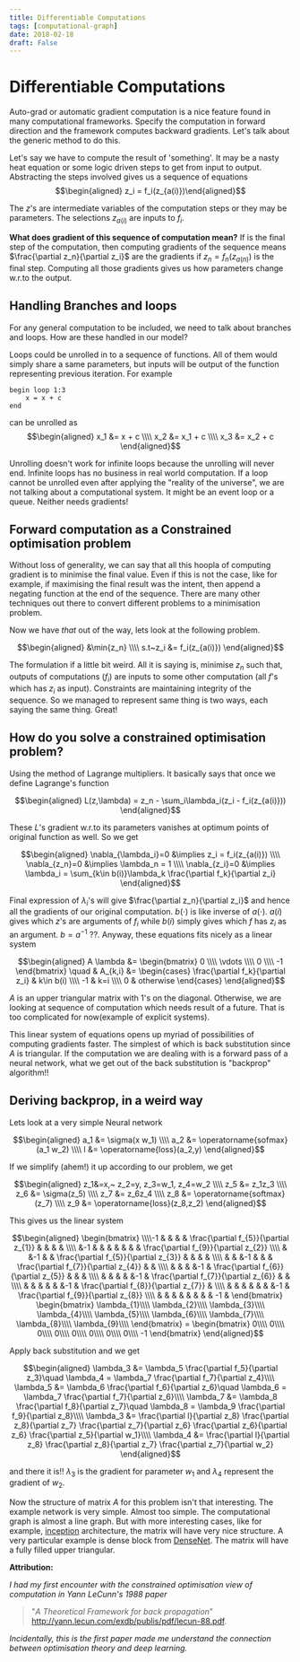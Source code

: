 ```yaml
---
title: Differentiable Computations
tags: [computational-graph]
date: 2018-02-18
draft: False
---
```


# Differentiable Computations

Auto-grad or automatic gradient computation is a nice feature found in many computational frameworks. Specify the computation in forward direction and the framework computes backward gradients. Let's talk about the generic method to do this.

Let's say we have to compute the result of 'something'. It may be a
nasty heat equation or some logic driven steps to get from input to
output. Abstracting the steps involved gives us a sequence of equations
$$\begin{aligned}
  z_i = f_i(z_{a(i)})\end{aligned}$$
  
The $z$'s are intermediate variables of the computation steps or they may be parameters. The selections $z_{a(i)}$ are inputs to $f_i$.

**What does gradient of this sequence of computation mean?** If is the
final step of the computation, then computing gradients of the sequence
means $\frac{\partial z_n}{\partial z_i}$ are the gradients if $z_n=f_n(z_{a(n)})$ is the final step. Computing all those gradients gives us how parameters change w.r.to the output.

## Handling Branches and loops

For any general computation to be included, we need to talk about
branches and loops. How are these handled in our model?

Loops could be unrolled in to a sequence of functions. All of them would
simply share a same parameters, but inputs will be output of the
function representing previous iteration. For example

``` text
begin loop 1:3
    x = x + c
end
```

can be unrolled as 
$$\begin{aligned}
x_1 &= x + c
\\\\
x_2 &= x_1 + c
\\\\
x_3 &= x_2 + c
\end{aligned}$$

Unrolling doesn't work for infinite loops because the unrolling will never end. Infinite loops has no business in real world computation. If a loop cannot be unrolled even after applying the "reality of the universe", we are not talking about a computational system. It might be an event loop or a queue. Neither needs gradients!

## Forward computation as a Constrained optimisation problem

Without loss of generality, we can say that all this hoopla of computing gradient is to minimise the final value. Even if this is not the case, like for example, if maximising the final result was the intent, then append a negating function at the end of the sequence. There are many other techniques out there to convert different problems to a minimisation problem.

Now we have *that* out of the way, lets look at the following problem.

$$\begin{aligned}
  &\min{z_n}
  \\\\
  s.t~z_i &= f_i(z_{a(i)})
\end{aligned}$$


The formulation if a little bit weird. All it is saying is, minimise $z_n$ such that, outputs of computations ($f_i$) are inputs to some other computation (all $f$'s which has $z_i$ as input). Constraints are maintaining integrity of the sequence. So we managed to represent same thing is two ways, each saying the same thing. Great!

## How do you solve a constrained optimisation problem?

Using the method of Lagrange multipliers. It basically says that once we define Lagrange's function 

$$\begin{aligned}
L(z,\lambda) = z_n - \sum_i\lambda_i(z_i - f_i(z_{a(i)}))
\end{aligned}$$

These $L$'s gradient w.r.to its parameters vanishes at optimum points of original function as well. So we get 

$$\begin{aligned}
  \nabla_{\lambda_i}=0 &\implies z_i = f_i(z_{a(i)})
  \\\\
  \nabla_{z_n}=0        &\implies \lambda_n = 1
  \\\\
  \nabla_{z_i}=0        &\implies \lambda_i = \sum_{k\in b(i)}\lambda_k \frac{\partial f_k}{\partial z_i}
\end{aligned}$$

Final expression of $\lambda_i$'s will give $\frac{\partial z_n}{\partial z_i}$ and hence all the gradients of our original computation. $b(\cdot)$ is like inverse of $a(\cdot)$. $a(i)$ gives which $z$'s are arguments of $f_i$ while $b(i)$ simply gives which
$f$ has $z_i$ as an argument. $b=a^{-1}$ ??. Anyway, these equations
fits nicely as a linear system 

$$\begin{aligned}
A \lambda &= \begin{bmatrix}
0
\\\\
\vdots
\\\\
0
\\\\
-1
\end{bmatrix}
\quad
& A_{k,i} &= 
\begin{cases}
   \frac{\partial f_k}{\partial z_i} & k\in b(i)
\\\\ 
-1 & k=i
\\\\ 
0 & otherwise
\end{cases}
\end{aligned}$$ 

$A$ is an upper triangular matrix with $1$'s on
the diagonal. Otherwise, we are looking at sequence of computation which
needs result of a future. That is too complicated for now(example of
explicit systems).

This linear system of equations opens up myriad of possibilities of
computing gradients faster. The simplest of which is back substitution
since $A$ is triangular. If the computation we are dealing with is a
forward pass of a neural network, what we get out of the back
substitution is "backprop" algorithm!!

## Deriving backprop, in a weird way 

Lets look at a very simple Neural network 

$$\begin{aligned}
a_1 &= \sigma(x w_1)
\\\\
a_2 &= \operatorname{sofmax}(a_1 w_2)
\\\\
l &= \operatorname{loss}(a_2,y)
\end{aligned}$$ 

If we simplify (ahem!) it up according to our problem, we get 

$$\begin{aligned}
z_1&=x,~ z_2=y, z_3=w_1, z_4=w_2
\\\\
z_5 &= z_1z_3
\\\\
z_6 &= \sigma(z_5)
\\\\
z_7 &= z_6z_4
\\\\
z_8 &= \operatorname{softmax}(z_7)
\\\\
z_9 &= \operatorname{loss}(z_8,z_2)
\end{aligned}$$

This gives us the linear system

$$\begin{aligned}
\begin{bmatrix}
\\\\-1 &   &   &   & \frac{\partial f_{5}}{\partial z_{1}} &   &   &   &   
\\\\   &-1 &   &   &   &   &   &   & \frac{\partial f_{9}}{\partial z_{2}} 
\\\\   &   &-1 &   & \frac{\partial f_{5}}{\partial z_{3}} &   &   &   &   
\\\\   &   &   &-1 &   &   & \frac{\partial f_{7}}{\partial z_{4}} &   &   
\\\\   &   &   &   &-1 & \frac{\partial f_{6}}{\partial z_{5}} &   &   &   
\\\\   &   &   &   &   &-1 & \frac{\partial f_{7}}{\partial z_{6}} &   &   
\\\\   &   &   &   &   &   &-1 & \frac{\partial f_{8}}{\partial z_{7}} &   
\\\\   &   &   &   &   &   &   &-1 & \frac{\partial f_{9}}{\partial z_{8}} 
\\\\   &   &   &   &   &   &   &   & -1 & 
\end{bmatrix}
\begin{bmatrix}
\lambda_{1}\\\\
\lambda_{2}\\\\
\lambda_{3}\\\\
\lambda_{4}\\\\
\lambda_{5}\\\\
\lambda_{6}\\\\
\lambda_{7}\\\\
\lambda_{8}\\\\
\lambda_{9}\\\\
\end{bmatrix} = \begin{bmatrix}
0\\\\
0\\\\
0\\\\
0\\\\
0\\\\
0\\\\
0\\\\
0\\\\
-1
\end{bmatrix}
\end{aligned}$$

Apply back substitution and we get

$$\begin{aligned}
\lambda_3 &= \lambda_5 \frac{\partial f_5}{\partial z_3}\quad
\lambda_4 = \lambda_7 \frac{\partial f_7}{\partial z_4}\\\\
\lambda_5 &= \lambda_6 \frac{\partial f_6}{\partial z_6}\quad
\lambda_6 = \lambda_7 \frac{\partial f_7}{\partial z_6}\\\\
\lambda_7 &= \lambda_8 \frac{\partial f_8}{\partial z_7}\quad
\lambda_8 = \lambda_9 \frac{\partial f_9}{\partial z_8}\\\\
\lambda_3 &= \frac{\partial l}{\partial z_8} \frac{\partial z_8}{\partial z_7} \frac{\partial z_7}{\partial z_6} \frac{\partial z_6}{\partial z_6} \frac{\partial z_5}{\partial w_1}\\\\
\lambda_4 &= \frac{\partial l}{\partial z_8} \frac{\partial z_8}{\partial z_7} \frac{\partial z_7}{\partial w_2}
\end{aligned}$$

and there it is!! $\lambda_3$ is the gradient for parameter $w_1$ and
$\lambda_4$ represent the gradient of $w_2$.

Now the structure of matrix $A$ for this problem isn't that interesting.
The example network is very simple. Almost too simple. The computational
graph is almost a line graph. But with more interesting cases, like for
example, [inception](https://www.cs.unc.edu/~wliu/papers/GoogLeNet.pdf)
architecture, the matrix will have very nice structure. A very
particular example is dense block from
[DenseNet](https://arxiv.org/abs/1608.06993). The matrix will have a
fully filled upper triangular.

**Attribution:**

_I had my first encounter with the constrained optimisation view of
computation in Yann LeCunn's 1988 paper_
> "*A Theoretical Framework for
back propagation*" 
> <http://yann.lecun.com/exdb/publis/pdf/lecun-88.pdf>. 

_Incidentally, this is the first paper made me understand the connection between optimisation theory and deep learning._
